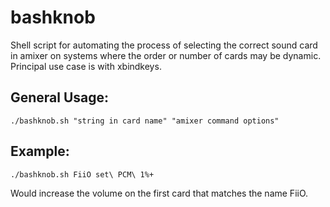 bashknob
========
Shell script for automating the process of selecting the correct sound card in
amixer on systems where the order or number of cards may be dynamic. Principal
use case is with xbindkeys.

General Usage:
--------------
    ./bashknob.sh "string in card name" "amixer command options"

Example:
--------
    ./bashknob.sh FiiO set\ PCM\ 1%+

Would increase the volume on the first card that matches the name FiiO.

